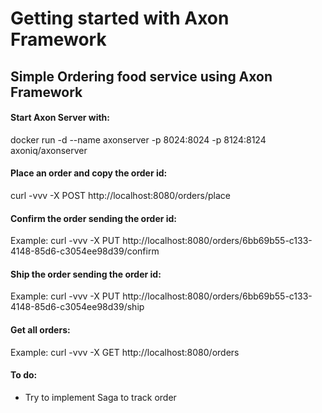 # Getting started with Axon Framework

## Simple Ordering food service using Axon Framework

#### Start Axon Server with:
docker run -d --name axonserver -p 8024:8024 -p 8124:8124 axoniq/axonserver


#### Place an order and copy the order id:

curl -vvv -X POST http://localhost:8080/orders/place

#### Confirm the order sending the order id:
Example:  curl -vvv -X PUT http://localhost:8080/orders/6bb69b55-c133-4148-85d6-c3054ee98d39/confirm


#### Ship the order sending the order id:
Example:  curl -vvv -X PUT http://localhost:8080/orders/6bb69b55-c133-4148-85d6-c3054ee98d39/ship


#### Get all orders:
Example:  curl -vvv -X GET http://localhost:8080/orders


#### To do:
- Try to implement Saga to track order